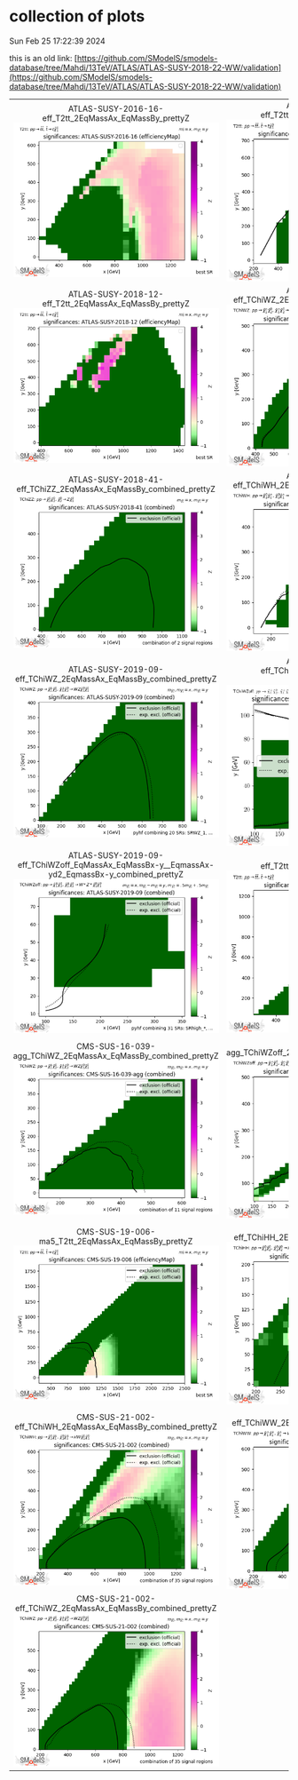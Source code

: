 # collection of plots
Sun Feb 25 17:22:39 2024

this is an old link: [https://github.com/SModelS/smodels-database/tree/Mahdi/13TeV/ATLAS/ATLAS-SUSY-2018-22-WW/validation](https://github.com/SModelS/smodels-database/tree/Mahdi/13TeV/ATLAS/ATLAS-SUSY-2018-22-WW/validation)

|                    |                  |
|:------------------:|:----------------:|
|  ATLAS-SUSY-2016-16-eff_T2tt_2EqMassAx_EqMassBy_prettyZ ![./ATLAS-SUSY-2016-16-eff_T2tt_2EqMassAx_EqMassBy_prettyZ.png](./ATLAS-SUSY-2016-16-eff_T2tt_2EqMassAx_EqMassBy_prettyZ.png?1708878159.5517125) |  ATLAS-SUSY-2018-08-eff_T2tt_2EqMassAx_EqMassBy_prettyZ ![./ATLAS-SUSY-2018-08-eff_T2tt_2EqMassAx_EqMassBy_prettyZ.png](./ATLAS-SUSY-2018-08-eff_T2tt_2EqMassAx_EqMassBy_prettyZ.png?1708878159.5517125) |
|  ATLAS-SUSY-2018-12-eff_T2tt_2EqMassAx_EqMassBy_prettyZ ![./ATLAS-SUSY-2018-12-eff_T2tt_2EqMassAx_EqMassBy_prettyZ.png](./ATLAS-SUSY-2018-12-eff_T2tt_2EqMassAx_EqMassBy_prettyZ.png?1708878159.5517125) |  ATLAS-SUSY-2018-41-eff_TChiWZ_2EqMassAx_EqMassBy_combined_prettyZ ![./ATLAS-SUSY-2018-41-eff_TChiWZ_2EqMassAx_EqMassBy_combined_prettyZ.png](./ATLAS-SUSY-2018-41-eff_TChiWZ_2EqMassAx_EqMassBy_combined_prettyZ.png?1708878159.5517125) |
|  ATLAS-SUSY-2018-41-eff_TChiZZ_2EqMassAx_EqMassBy_combined_prettyZ ![./ATLAS-SUSY-2018-41-eff_TChiZZ_2EqMassAx_EqMassBy_combined_prettyZ.png](./ATLAS-SUSY-2018-41-eff_TChiZZ_2EqMassAx_EqMassBy_combined_prettyZ.png?1708878159.5517125) |  ATLAS-SUSY-2019-08-eff_TChiWH_2EqMassAx_EqMassBy_combined_prettyZ ![./ATLAS-SUSY-2019-08-eff_TChiWH_2EqMassAx_EqMassBy_combined_prettyZ.png](./ATLAS-SUSY-2019-08-eff_TChiWH_2EqMassAx_EqMassBy_combined_prettyZ.png?1708878159.5517125) |
|  ATLAS-SUSY-2019-09-eff_TChiWZ_2EqMassAx_EqMassBy_combined_prettyZ ![./ATLAS-SUSY-2019-09-eff_TChiWZ_2EqMassAx_EqMassBy_combined_prettyZ.png](./ATLAS-SUSY-2019-09-eff_TChiWZ_2EqMassAx_EqMassBy_combined_prettyZ.png?1708878159.5517125) |  ATLAS-SUSY-2019-09-eff_TChiWZoff_2EqMassAx_EqMassBx-y_combined_prettyZ ![./ATLAS-SUSY-2019-09-eff_TChiWZoff_2EqMassAx_EqMassBx-y_combined_prettyZ.png](./ATLAS-SUSY-2019-09-eff_TChiWZoff_2EqMassAx_EqMassBx-y_combined_prettyZ.png?1708878159.5517125) |
|  ATLAS-SUSY-2019-09-eff_TChiWZoff_EqMassAx_EqMassBx-y__EqmassAx-yd2_EqmassBx-y_combined_prettyZ ![./ATLAS-SUSY-2019-09-eff_TChiWZoff_EqMassAx_EqMassBx-y__EqmassAx-yd2_EqmassBx-y_combined_prettyZ.png](./ATLAS-SUSY-2019-09-eff_TChiWZoff_EqMassAx_EqMassBx-y__EqmassAx-yd2_EqmassBx-y_combined_prettyZ.png?1708878159.5517125) |  CMS-SUS-16-033-eff_T2tt_2EqMassAx_EqMassBy_prettyZ ![./CMS-SUS-16-033-eff_T2tt_2EqMassAx_EqMassBy_prettyZ.png](./CMS-SUS-16-033-eff_T2tt_2EqMassAx_EqMassBy_prettyZ.png?1708878159.5517125) |
|  CMS-SUS-16-039-agg_TChiWZ_2EqMassAx_EqMassBy_combined_prettyZ ![./CMS-SUS-16-039-agg_TChiWZ_2EqMassAx_EqMassBy_combined_prettyZ.png](./CMS-SUS-16-039-agg_TChiWZ_2EqMassAx_EqMassBy_combined_prettyZ.png?1708878159.5517125) |  CMS-SUS-16-039-agg_TChiWZoff_2EqMassAx_EqMassBy_combined_prettyZ ![./CMS-SUS-16-039-agg_TChiWZoff_2EqMassAx_EqMassBy_combined_prettyZ.png](./CMS-SUS-16-039-agg_TChiWZoff_2EqMassAx_EqMassBy_combined_prettyZ.png?1708878159.5517125) |
|  CMS-SUS-19-006-ma5_T2tt_2EqMassAx_EqMassBy_prettyZ ![./CMS-SUS-19-006-ma5_T2tt_2EqMassAx_EqMassBy_prettyZ.png](./CMS-SUS-19-006-ma5_T2tt_2EqMassAx_EqMassBy_prettyZ.png?1708878159.5517125) |  CMS-SUS-20-004-eff_TChiHH_2EqMassAx_EqMassBy_combined_prettyZ ![./CMS-SUS-20-004-eff_TChiHH_2EqMassAx_EqMassBy_combined_prettyZ.png](./CMS-SUS-20-004-eff_TChiHH_2EqMassAx_EqMassBy_combined_prettyZ.png?1708878159.5517125) |
|  CMS-SUS-21-002-eff_TChiWH_2EqMassAx_EqMassBy_combined_prettyZ ![./CMS-SUS-21-002-eff_TChiWH_2EqMassAx_EqMassBy_combined_prettyZ.png](./CMS-SUS-21-002-eff_TChiWH_2EqMassAx_EqMassBy_combined_prettyZ.png?1708878159.5517125) |  CMS-SUS-21-002-eff_TChiWW_2EqMassAx_EqMassBy_combined_prettyZ ![./CMS-SUS-21-002-eff_TChiWW_2EqMassAx_EqMassBy_combined_prettyZ.png](./CMS-SUS-21-002-eff_TChiWW_2EqMassAx_EqMassBy_combined_prettyZ.png?1708878159.5517125) |
|  CMS-SUS-21-002-eff_TChiWZ_2EqMassAx_EqMassBy_combined_prettyZ ![./CMS-SUS-21-002-eff_TChiWZ_2EqMassAx_EqMassBy_combined_prettyZ.png](./CMS-SUS-21-002-eff_TChiWZ_2EqMassAx_EqMassBy_combined_prettyZ.png?1708878159.5517125) 